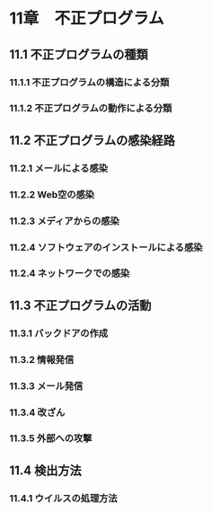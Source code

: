 # 11章　不正プログラム
## 11.1 不正プログラムの種類
### 11.1.1 不正プログラムの構造による分類
### 11.1.2 不正プログラムの動作による分類

## 11.2 不正プログラムの感染経路
### 11.2.1 メールによる感染
### 11.2.2 Web空の感染
### 11.2.3 メディアからの感染
### 11.2.4 ソフトウェアのインストールによる感染
### 11.2.4 ネットワークでの感染

## 11.3 不正プログラムの活動
### 11.3.1 バックドアの作成
### 11.3.2 情報発信
### 11.3.3 メール発信
### 11.3.4 改ざん
### 11.3.5 外部への攻撃

## 11.4 検出方法
### 11.4.1 ウイルスの処理方法
